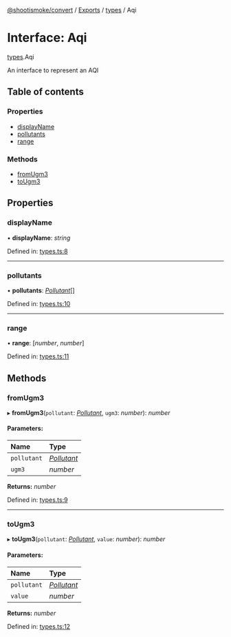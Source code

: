 [@shootismoke/convert](../README.md) / [Exports](../modules.md) / [types](../modules/types.md) / Aqi

# Interface: Aqi

[types](../modules/types.md).Aqi

An interface to represent an AQI

## Table of contents

### Properties

- [displayName](types.aqi.md#displayname)
- [pollutants](types.aqi.md#pollutants)
- [range](types.aqi.md#range)

### Methods

- [fromUgm3](types.aqi.md#fromugm3)
- [toUgm3](types.aqi.md#tougm3)

## Properties

### displayName

• **displayName**: *string*

Defined in: [types.ts:8](https://github.com/shootismoke/common/blob/1e71707/packages/convert/src/types.ts#L8)

___

### pollutants

• **pollutants**: [*Pollutant*](../modules/util_pollutant.md#pollutant)[]

Defined in: [types.ts:10](https://github.com/shootismoke/common/blob/1e71707/packages/convert/src/types.ts#L10)

___

### range

• **range**: [*number*, *number*]

Defined in: [types.ts:11](https://github.com/shootismoke/common/blob/1e71707/packages/convert/src/types.ts#L11)

## Methods

### fromUgm3

▸ **fromUgm3**(`pollutant`: [*Pollutant*](../modules/util_pollutant.md#pollutant), `ugm3`: *number*): *number*

#### Parameters:

Name | Type |
:------ | :------ |
`pollutant` | [*Pollutant*](../modules/util_pollutant.md#pollutant) |
`ugm3` | *number* |

**Returns:** *number*

Defined in: [types.ts:9](https://github.com/shootismoke/common/blob/1e71707/packages/convert/src/types.ts#L9)

___

### toUgm3

▸ **toUgm3**(`pollutant`: [*Pollutant*](../modules/util_pollutant.md#pollutant), `value`: *number*): *number*

#### Parameters:

Name | Type |
:------ | :------ |
`pollutant` | [*Pollutant*](../modules/util_pollutant.md#pollutant) |
`value` | *number* |

**Returns:** *number*

Defined in: [types.ts:12](https://github.com/shootismoke/common/blob/1e71707/packages/convert/src/types.ts#L12)
